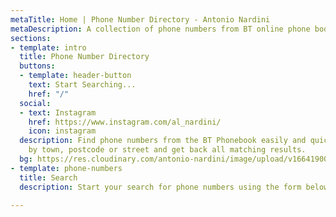 ```yaml
---
metaTitle: Home | Phone Number Directory - Antonio Nardini
metaDescription: A collection of phone numbers from BT online phone book.
sections:
- template: intro
  title: Phone Number Directory
  buttons:
  - template: header-button
    text: Start Searching...
    href: "/"
  social:
  - text: Instagram
    href: https://www.instagram.com/al_nardini/
    icon: instagram
  description: Find phone numbers from the BT Phonebook easily and quickly. Search
    by town, postcode or street and get back all matching results.
  bg: https://res.cloudinary.com/antonio-nardini/image/upload/v1664190000/antoine-barres-jay5BqVyf5A-unsplash_1_qdrjr7.jpg
- template: phone-numbers
  title: Search
  description: Start your search for phone numbers using the form below.

---
```

